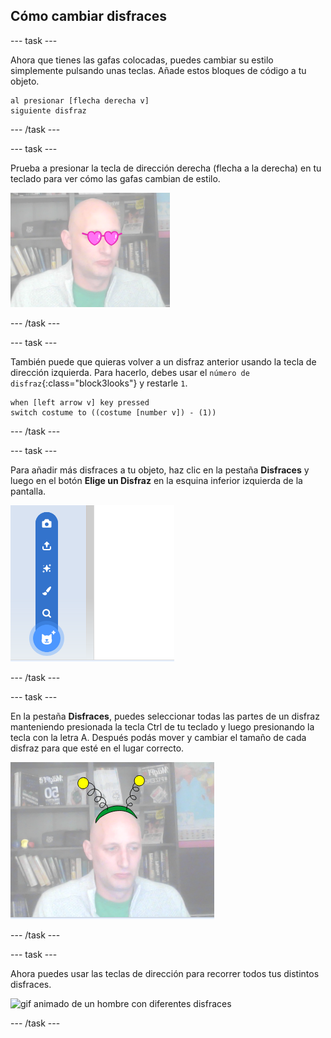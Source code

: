 ## Cómo cambiar disfraces

--- task ---

Ahora que tienes las gafas colocadas, puedes cambiar su estilo simplemente pulsando unas teclas. Añade estos bloques de código a tu objeto.

```blocks3
al presionar [flecha derecha v] 
siguiente disfraz
```

--- /task ---

--- task ---

Prueba a presionar la tecla de dirección derecha (flecha a la derecha) en tu teclado para ver cómo las gafas cambian de estilo.

![imagen de un hombre que lleva las gafas en forma de corazón](images/heart-glasses.png)

--- /task ---

--- task ---

También puede que quieras volver a un disfraz anterior usando la tecla de dirección izquierda. Para hacerlo, debes usar el `número de disfraz`{:class="block3looks"} y restarle `1`.

```blocks3
when [left arrow v] key pressed
switch costume to ((costume [number v]) - (1))
```

--- /task ---

--- task ---

Para añadir más disfraces a tu objeto, haz clic en la pestaña **Disfraces** y luego en el botón **Elige un Disfraz** en la esquina inferior izquierda de la pantalla.

![imagen mostrando el botón Elegir un disfraz con el menú abierto](images/choose-costume.png)

--- /task ---

--- task ---

En la pestaña **Disfraces**, puedes seleccionar todas las partes de un disfraz manteniendo presionada la tecla Ctrl de tu teclado y luego presionando la tecla con la letra A. Después podás mover y cambiar el tamaño de cada disfraz para que esté en el lugar correcto.

![imagen de un hombre con antena alienígena en la cabeza](images/alien-antenna.png)

--- /task ---

--- task ---

Ahora puedes usar las teclas de dirección para recorrer todos tus distintos disfraces.

![gif animado de un hombre con diferentes disfraces](images/costumes.gif)

--- /task ---

